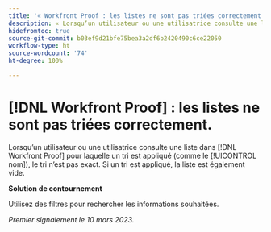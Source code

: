 ```yaml
---
title: '« Workfront Proof : les listes ne sont pas triées correctement. ».'
description: « Lorsqu’un utilisateur ou une utilisatrice consulte une liste dans Workfront Proof pour laquelle un tri est appliqué (comme le nom), le tri n’est pas exact. »
hidefromtoc: true
source-git-commit: b03ef9d21bfe75bea3a2df6b2420490c6ce22050
workflow-type: ht
source-wordcount: '74'
ht-degree: 100%

---
```



# [!DNL Workfront Proof] : les listes ne sont pas triées correctement.

Lorsqu’un utilisateur ou une utilisatrice consulte une liste dans [!DNL Workfront Proof] pour laquelle un tri est appliqué (comme le [!UICONTROL nom]), le tri n’est pas exact. Si un tri est appliqué, la liste est également vide.

**Solution de contournement**

Utilisez des filtres pour rechercher les informations souhaitées.

_Premier signalement le 10 mars 2023._

